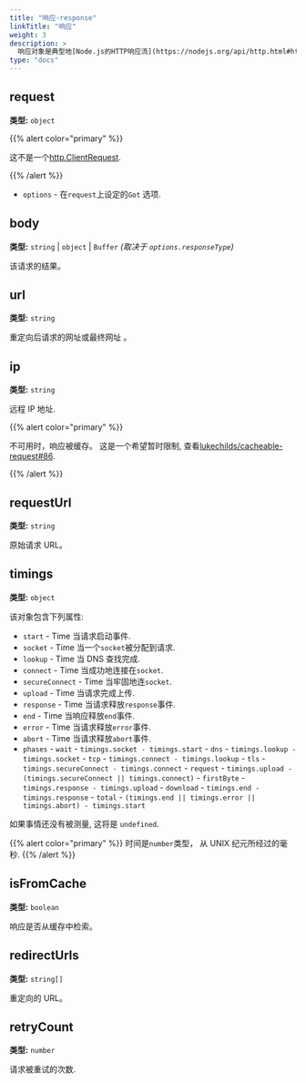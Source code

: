 ```yaml
---
title: "响应-response"
linkTitle: "响应"
weight: 3
description: >
  响应对象是典型地[Node.js的HTTP响应流](https://nodejs.org/api/http.html#http_class_http_incomingmessage), 然而, 如果从高速缓存返回的这将是一个[响应状物体](https://github.com/lukechilds/responselike)其行为以相同的方式。
type: "docs"
---
```


## request

**类型:** `object`

{{% alert color="primary" %}}

这不是一个[http.ClientRequest](https://nodejs.org/api/http.html#http_class_http_clientrequest).

{{% /alert %}}

- `options` - 在`request`上设定的`Got` 选项.

## body

**类型:** `string` | `object` | `Buffer` _(取决于 `options.responseType`)_

该请求的结果。

## url

**类型:** `string`

重定向后请求的网址或最终网址 。

## ip

**类型:** `string`

远程 IP 地址.

{{% alert color="primary" %}}

不可用时，响应被缓存。 这是一个希望暂时限制, 查看[lukechilds/cacheable-request#86](https://github.com/lukechilds/cacheable-request/issues/86).

{{% /alert %}}

## requestUrl

**类型:** `string`

原始请求 URL。

## timings

**类型:** `object`

该对象包含下列属性:

- `start` - Time 当请求启动事件.
- `socket` - Time 当一个`socket`被分配到请求.
- `lookup` - Time 当 DNS 查找完成.
- `connect` - Time 当成功地连接在`socket`.
- `secureConnect` - Time 当牢固地连`socket`.
- `upload` - Time 当请求完成上传.
- `response` - Time 当请求释放`response`事件.
- `end` - Time 当响应释放`end`事件.
- `error` - Time 当请求释放`error`事件.
- `abort` - Time 当请求释放`abort`事件.
- `phases` - `wait` - `timings.socket - timings.start` - `dns` - `timings.lookup - timings.socket` - `tcp` - `timings.connect - timings.lookup` - `tls` - `timings.secureConnect - timings.connect` - `request` - `timings.upload - (timings.secureConnect || timings.connect)` - `firstByte` - `timings.response - timings.upload` - `download` - `timings.end - timings.response` - `total` - `(timings.end || timings.error || timings.abort) - timings.start`

如果事情还没有被测量, 这将是 `undefined`.

{{% alert color="primary" %}}
时间是`number`类型， 从 UNIX 纪元所经过的毫秒.
{{% /alert %}}

## isFromCache

**类型:** `boolean`

响应是否从缓存中检索。

## redirectUrls

**类型:** `string[]`

重定向的 URL。

## retryCount

**类型:** `number`

请求被重试的次数.
